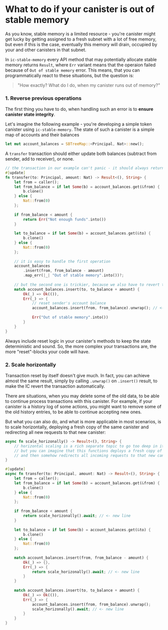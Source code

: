 # What to do if your canister is out of stable memory

As you know, stable memory is a limited resource - you're canister might get lucky by getting assigned to a fresh subnet
with a lot of free memory, but even if this is the case, eventually this memory will drain, occupied by your and 
other canisters in that subnet.

In `ic-stable-memory` every API method that may potentially allocate stable memory returns `Result`, where `Err` variant 
means that the operaion failed because of `Out of stable memory` error. This means, that you can programmatically react
to these situations, but the question is: 
> "How exactly? What do I do, when my canister runs out of memory?"

### 1. Reverse previous operations
The first thing you have to do, when handling such an error is to **ensure canister state integrity**.

Let's imagine the following example - you're developing a simple token canister using `ic-stable-memory`. The state of such
a canister is a simple map of accounts and their balances
```rust
let mut account_balances = SBTreeMap::<Principal, Nat>::new();
```
A `transfer` transaction should either update both balances (subtract from sender, add to receiver), or none.

```rust
// the transaction in our example can't panic - it should always return Result
#[update]
fn transfer(to: Principal, amount: Nat) -> Result<(), String> {
    let from = caller();
    let from_balance = if let Some(b) = account_balances.get(&from) {
        b.clone()
    } else {
        Nat::from(0)
    };
    
    if from_balance < amount {
        return Err("Not enough funds".into())
    }
    
    let to_balance = if let Some(b) = account_balances.get(&to) {
        b.clone()
    } else {
        Nat::from(0)
    };
    
    // it is easy to handle the first operation
    account_balances
        .insert(from, from_balance - amount)
        .map_err(|_| "Out of stable memory".into())?;
    
    // but the second one is trickier, because we also have to revert the previous one
    match account_balances.insert(to, to_balance + amount) {
        Ok(_) => Ok(()),
        Err(_) => {
            // reset sender's account balance
            account_balances.insert(from, from_balance).unwrap(); // <- safe to unwrap, since we successfully inserted this entry before
            
            Err("Out of stable memory".into())
        }
    }
}
```
Always include reset logic in your canister's methods to keep the state deterministic and sound.
So, the more complex your transactions are, the more "reset"-blocks your code will have.

### 2. Scale horizontally
Transaction reset by itself doesn't give much. In fact, you can achieve almost the same result, simply by calling `.unwrap()`
on `.insert()` result, to make the IC revert the transaction automatically. 

There are situations, when you may delete some of the old data, to be able to continue process transactions with this canister.
For example, if your canister is a history log of some actions, you might want to remove some of the old history entries,
to be able to continue accepting new ones.

But what you can also do, and what is more applicable in most scenarios, is to scale horizontally, deploying a fresh copy
of the same canister and redirecting all new requests to that new canister:

```rust
async fn scale_horizonally() -> Result<(), String> {
    // horizontal scaling is a rich separate topic to go too deep in it here
    // but you can imagine that this functions deploys a fresh copy of this exact canister
    // and then somehow redirects all incoming requests to that new canister
}

#[update]
async fn transfer(to: Principal, amount: Nat) -> Result<(), String> {
    let from = caller();
    let from_balance = if let Some(b) = account_balances.get(&from) {
        b.clone()
    } else {
        Nat::from(0)
    };
    
    if from_balance < amount {
        return scale_horizonally().await; // <- new line
    }
    
    let to_balance = if let Some(b) = account_balances.get(&to) {
        b.clone()
    } else {
        Nat::from(0)
    };
    
    match account_balances.insert(from, from_balance - amount) {
        Ok(_) => {},
        Err(_) => {
            return scale_horizonally().await; // <- new line
        }
    }
    
    match account_balances.insert(to, to_balance + amount) {
        Ok(_) => Ok(()),
        Err(_) => {
            account_balances.insert(from, from_balance).unwrap(); 
            scale_horizonally().await; // <- new line
        }
    }
}
```